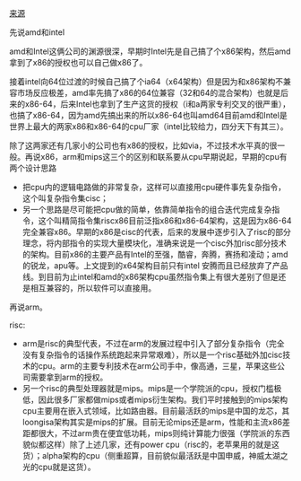 [来源](https://www.zhihu.com/question/63627218)

先说amd和intel

amd和Intel这俩公司的渊源很深，早期时Intel先是自己搞了个x86架构，然后amd拿到了x86的授权也可以自己做x86了。

接着intel向64位过渡的时候自己搞了个ia64（x64架构）但是因为和x86架构不兼容市场反应极差，amd率先搞了x86的64位兼容（32和64的混合架构）也就是后来的x86-64，后来Intel也拿到了生产这货的授权（i和a两家专利交叉的很严重），也搞了x86-64，因为amd先搞出来的所以x86-64也叫amd64目前amd和Intel是世界上最大的两家x86和x86-64的cpu厂家（intel比较给力，四分天下有其三）。

除了这两家还有几家小的公司也有x86的授权，比如via，不过技术水平真的很一般。再说x86，arm和mips这三个的区别和联系要从cpu早期说起，早期的cpu有两个设计思路
- 把cpu内的逻辑电路做的非常复杂，这样可以直接用cpu硬件事先复杂指令，这个叫复杂指令集cisc；
- 另一个思路是尽可能把cpu做的简单，依靠简单指令的组合迭代完成复杂指令，这个叫精简指令集riscx86目前泛指x86和x86-64架构，这是因为x86-64完全兼容x86。早期的x86是cisc的代表，后来的发展中逐步引入了risc的部分理念，将内部指令的实现大量模块化，准确来说是一个cisc外加risc部分技术的架构。目前x86的主要产品有Intel的至强，酷睿，奔腾，赛扬和凌动；amd的锐龙，apu等。上文提到的x64架构目前只有intel 安腾而且已经放弃了产品线。到目前为止intel和amd的x86架构cpu虽然指令集上有很大差别了但是还是相互兼容的，所以软件可以直接用。

再说arm。

risc:
- arm是risc的典型代表，不过在arm的发展过程中引入了部分复杂指令（完全没有复杂指令的话操作系统跑起来异常艰难），所以是一个risc基础外加cisc技术的cpu。arm的主要专利技术在arm公司手中，像高通，三星，苹果这些公司需要拿到arm的授权。
- 另一个risc的典型处理器就是mips。mips是一个学院派的cpu，授权门槛极低，因此很多厂家都做mips或者mips衍生架构。我们平时接触到的mips架构cpu主要用在嵌入式领域，比如路由器。目前最活跃的mips是中国的龙芯，其loongisa架构其实是mips的扩展。目前无论mips还是arm，性能和主流x86差距都很大，不过arm贵在便宜低功耗，mips则纯计算能力很强（学院派的东西貌似都这样）除了上述几家，还有power cpu（risc的，老苹果用的就是这货）；alpha架构的cpu（侧重超算，目前貌似最活跃是中国申威，神威太湖之光的cpu就是这货）。

